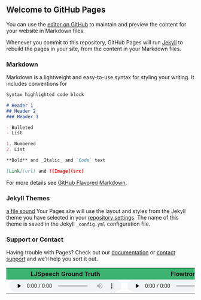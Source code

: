 ## Welcome to GitHub Pages

You can use the [editor on GitHub](https://github.com/sachp1/Getfeedback/edit/master/index.md) to maintain and preview the content for your website in Markdown files.

Whenever you commit to this repository, GitHub Pages will run [Jekyll](https://jekyllrb.com/) to rebuild the pages in your site, from the content in your Markdown files.

### Markdown

Markdown is a lightweight and easy-to-use syntax for styling your writing. It includes conventions for

```markdown
Syntax highlighted code block

# Header 1
## Header 2
### Header 3

- Bulleted
- List

1. Numbered
2. List

**Bold** and _Italic_ and `Code` text

[Link](url) and ![Image](src)
```

For more details see [GitHub Flavored Markdown](https://guides.github.com/features/mastering-markdown/).

### Jekyll Themes
[a file sound](/sample.wav)
Your Pages site will use the layout and styles from the Jekyll theme you have selected in your [repository settings](https://github.com/sachp1/Getfeedback/settings). The name of this theme is saved in the Jekyll `_config.yml` configuration file.

### Support or Contact

Having trouble with Pages? Check out our [documentation](https://help.github.com/categories/github-pages-basics/) or [contact support](https://github.com/contact) and we’ll help you sort it out.

<table border="0" width="33%" style="font-size:16px"><tbody><tr><th bgcolor="#3cb371" style="white-space:nowrap;height:30px;min-width: 240px">LJSpeech Ground Truth</th><th bgcolor="#3cb371" style="white-space:nowrap;height:30px;min-width: 240px">Flowtron</th><th bgcolor="#3cb371" style="white-space:nowrap;height:30px;min-width: 240px">Tacotron 2</th></tr><tr><td><audio controls="" preload="none" style="height:30px">
<source src="/sample.wav" type="audio/wav">audio not supported</audio></td><td><audio controls="" preload="none" style="height:30px"><source src=" https://sachp1.github.io/Getfeedback/sample.wav" type="audio/mpeg">audio not supported</audio></td><td><audio controls="" preload="none" style="height:30px"><source src="http://docs.google.com/uc?export=open&amp;id=15IoFrVsETB0ChBGScD8_MLVxRUlXrzwq" type="audio/mpeg">audio not supported</audio></td></tr></tbody></table>
